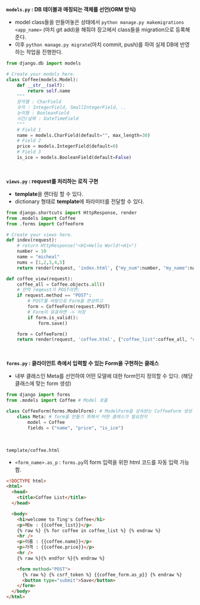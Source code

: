 **`models.py` : DB 테이블과 매칭되는 객체를 선언(ORM 방식)**

- model class들을 만들어놓은 상태에서 `python manage.py makemigrations <app_name>` (마치 git add)을 해줘야 장고에서 class들을 migration으로 등록해준다.
- 이후 `python manage.py migrate`(마치 commit, push)를 하여 실제 DB에 반영하는 작업을 진행한다.

```python
from django.db import models

# Create your models here.
class Coffee(models.Model):
    def __str__(self):
        return self.name
    """
    문자열 : CharField
    숫자 : IntegerField, SmallIntegerField, ..
    논리형 : BooleanField
    시간/날짜 : DateTimeField
    """
    # Field 1
    name = models.CharField(default="", max_length=30)
    # Field 2
    price = models.IntegerField(default=0)
    # Field 3
    is_ice = models.BooleanField(default=False)
```

<br>

**`views.py` : request를 처리하는 로직 구현**

- **template**을 랜더링 할 수 있다.
- dictionary 형태로 **template**에 파라미터를 전달할 수 있다.

```python
from django.shortcuts import HttpResponse, render
from .models import Coffee
from .forms import CoffeeForm

# Create your views here.
def index(request):
    # return HttpResponse("<H1>Hello World!<H1>")
    number = 10
    name = "micheal"
    nums = [1,2,3,4,5]
    return render(request, 'index.html', {"my_num":number, "my_name":name, "my_list":nums})

def coffee_view(request):
    coffee_all = Coffee.objects.all()
    # 만약 reqeust가 POST라면:
    if request.method == "POST":
        # POST를 바탕으로 Form을 완성하고
        form = CoffeeForm(request.POST)
        # Form이 유효하면 -> 저장
        if form.is_valid():
            form.save()

    form = CoffeeForm()
    return render(request, 'coffee.html', {"coffee_list":coffee_all, "coffee_form":form})
```

<br>

**`forms.py` : 클라이언트 측에서 입력할 수 있는 Form을 구현하는 클래스**

- 내부 클래스인 Meta를 선언하여 어떤 모델에 대한 form인지 정의할 수 있다.
  (해당 클래스에 맞는 form 생성)

```python
from django import forms
from .models import Coffee # Model 호출

class CoffeeForm(forms.ModelForm): # ModelForm을 상속받는 CoffeeForm 생성
    class Meta: # form을 만들기 위해서 어떤 클래스가 필요한지
        model = Coffee
        fields = ("name", "price", "is_ice")
```

<br>

`template/coffee.html`

- `<form_name>.as_p` : `forms.py`의 form 입력을 위한 html 코드를 자동 입력 가능함.

```html
<!DOCTYPE html>
<html>
  <head>
    <title>Coffee List</title>
  </head>

  <body>
    <h1>welcome to Ting's Coffee</h1>
    <p>메뉴 : {{coffee_list}}</p>
    {% raw %} {% for coffee in coffee_list %} {% endraw %}
    <hr />
    <p>이름 : {{coffee.name}}</p>
    <p>가격 : {{coffee.price}}</p>
    <hr />
    {% raw %}{% endfor %}{% endraw %}

    <form method="POST">
      {% raw %} {% csrf_token %} {{coffee_form.as_p}} {% endraw %}
      <button type="submit">Save</button>
    </form>
  </body>
</html>
```
